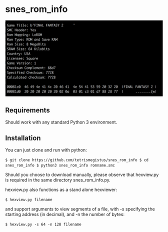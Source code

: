 # snes_rom_info

![example screenshot](https://github.com/tetrismegistus/snes_rom_info/blob/master/rom_capture.png "Example Screenshot")

## Requirements

Should work with any standard Python 3 environment.

## Installation

You can just clone and run with python:

`$ git clone https://github.com/tetrismegistus/snes_rom_info
 $ cd snes_rom_info
 $ python3 snes_rom_info romname.smc`

Should you choose to download manually, please observe that hexview.py is required in the same directory snes_rom_info.py.

hexview.py also functions as a stand alone hexviewer:

`$ hexview.py filename`

and support arguments to view segments of a file, with -s specifying the starting address (in decimal), and -n the number of bytes:

`$ hexview.py -s 64 -n 128 filename`

